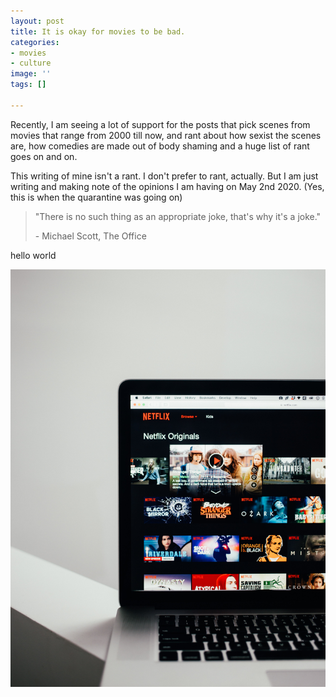 ```yaml
---
layout: post
title: It is okay for movies to be bad.
categories:
- movies
- culture
image: ''
tags: []

---
```

Recently, I am seeing a lot of support for the posts that pick scenes from movies that range from 2000 till now, and rant about how sexist the scenes are, how comedies are made out of body shaming and a huge list of rant goes on and on.

This writing of mine isn't a rant. I don't prefer to rant, actually. But I am just writing and making note of the opinions I am having on May 2nd 2020. (Yes, this is when the quarantine was going on)

> "There is no such thing as an appropriate joke, that's why it's a joke."
>
> \- Michael Scott, The Office

hello world

![movies](/assets/images/charles-deluvio-jtmwD4i4v1U-unsplash.jpg "Movies")